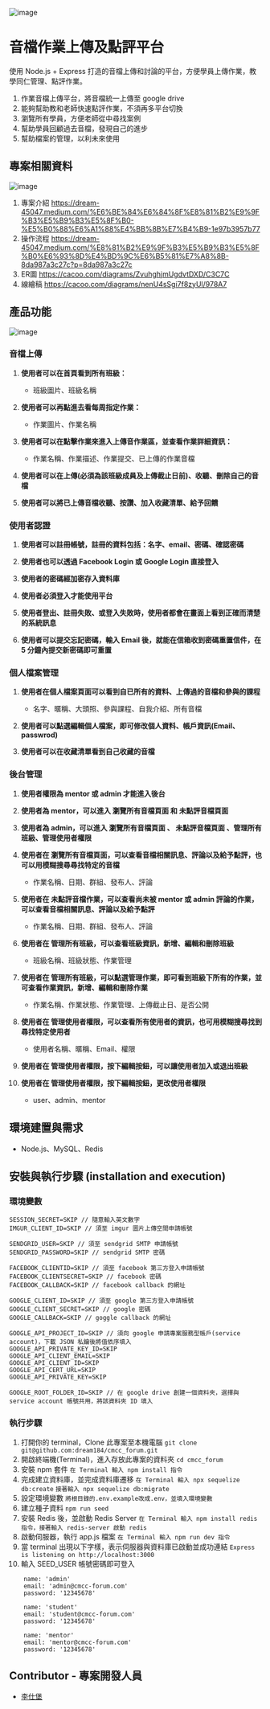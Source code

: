
![image](https://miro.medium.com/max/1400/1*nYSReF3qcIeCno65XFiTaA.png)
# 音檔作業上傳及點評平台
使用 Node.js + Express 打造的音檔上傳和討論的平台，方便學員上傳作業，教學同仁管理、點評作業。

1. 作業音檔上傳平台，將音檔統一上傳至 google drive 
2. 能夠幫助教和老師快速點評作業，不須再多平台切換
3. 瀏覽所有學員，方便老師從中尋找案例
4. 幫助學員回顧過去音檔，發現自己的進步
5. 幫助檔案的管理，以利未來使用

## 專案相關資料
![image](https://miro.medium.com/max/3000/1*C9mKVeVBLKPaQliLQGg9dg.png)
1. 專案介紹 https://dream-45047.medium.com/%E6%BE%84%E6%84%8F%E8%81%B2%E9%9F%B3%E5%B9%B3%E5%8F%B0-%E5%B0%88%E6%A1%88%E4%BB%8B%E7%B4%B9-1e97b3957b77
2. 操作流程 https://dream-45047.medium.com/%E8%81%B2%E9%9F%B3%E5%B9%B3%E5%8F%B0%E6%93%8D%E4%BD%9C%E6%B5%81%E7%A8%8B-8da987a3c27c?p=8da987a3c27c
3. ER圖 https://cacoo.com/diagrams/ZvuhghjmUgdvtDXD/C3C7C
4. 線繪稿 https://cacoo.com/diagrams/nenU4sSgi7f8zyUl/978A7
## 產品功能
![image](https://miro.medium.com/max/1400/1*OzOVhZgj2F8w-PcPEfF8Mw.png)
### 音檔上傳
1. **使用者可以在首頁看到所有班級：**
    - 班級圖片、班級名稱
2. **使用者可以再點進去看每周指定作業：**
    - 作業圖片、作業名稱
3. **使用者可以在點擊作業來進入上傳音作業區，並查看作業詳細資訊：**
    - 作業名稱、作業描述、作業提交、已上傳的作業音檔
4. **使用者可以在上傳(必須為該班級成員及上傳截止日前)、收聽、刪除自己的音檔**

5. **使用者可以將已上傳音檔收聽、按讚、加入收藏清單、給予回饋**

### 使用者認證
1. **使用者可以註冊帳號，註冊的資料包括：名字、email、密碼、確認密碼**

2. **使用者也可以透過 Facebook Login 或 Google Login 直接登入**

3. **使用者的密碼經加密存入資料庫**

4. **使用者必須登入才能使用平台**

5. **使用者登出、註冊失敗、或登入失敗時，使用者都會在畫面上看到正確而清楚的系統訊息**

6. **使用者可以提交忘記密碼，輸入 Email 後，就能在信箱收到密碼重置信件，在 5 分鐘內提交新密碼即可重置**

### 個人檔案管理
1. **使用者在個人檔案頁面可以看到自已所有的資料、上傳過的音檔和參與的課程**
    - 名字、暱稱、大頭照、參與課程、自我介紹、所有音檔
2. **使用者可以點選編輯個人檔案，即可修改個人資料、帳戶資訊(Email、passwrod)**

3. **使用者可以在收藏清單看到自己收藏的音檔**

### 後台管理
1. **使用者權限為 mentor 或 admin 才能進入後台**

2. **使用者為 mentor，可以進入 瀏覽所有音檔頁面 和 未點評音檔頁面**

3. **使用者為 admin，可以進入 瀏覽所有音檔頁面 、 未點評音檔頁面 、管理所有班級、管理使用者權限**

4. **使用者在 瀏覽所有音檔頁面，可以查看音檔相關訊息、評論以及給予點評，也可以用模糊搜尋尋找特定的音檔**
    - 作業名稱、日期、群組、發布人、評論
5. **使用者在 未點評音檔作業，可以查看尚未被 mentor 或 admin 評論的作業，可以查看音檔相關訊息、評論以及給予點評**
    - 作業名稱、日期、群組、發布人、評論
6. **使用者在 管理所有班級，可以查看班級資訊，新增、編輯和刪除班級**
    - 班級名稱、班級狀態、作業管理
7. **使用者在 管理所有班級，可以點選管理作業，即可看到班級下所有的作業，並可查看作業資訊，新增、編輯和刪除作業**
    - 作業名稱、作業狀態、作業管理、上傳截止日、是否公開
8. **使用者在 管理使用者權限，可以查看所有使用者的資訊，也可用模糊搜尋找到尋找特定使用者**
    - 使用者名稱、暱稱、Email、權限
9. **使用者在 管理使用者權限，按下編輯按鈕，可以讓使用者加入或退出班級**

10. **使用者在 管理使用者權限，按下編輯按鈕，更改使用者權限**
    - user、admin、mentor
## 環境建置與需求
*   Node.js、MySQL、Redis

## 安裝與執行步驟 (installation and execution)
### 環境變數
```
SESSION_SECRET=SKIP // 隨意輸入英文數字
IMGUR_CLIENT_ID=SKIP // 須至 imgur 圖片上傳空間申請帳號

SENDGRID_USER=SKIP // 須至 sendgrid SMTP 申請帳號
SENDGRID_PASSWORD=SKIP // sendgrid SMTP 密碼

FACEBOOK_CLIENTID=SKIP // 須至 facebook 第三方登入申請帳號
FACEBOOK_CLIENTSECRET=SKIP // facebook 密碼
FACEBOOK_CALLBACK=SKIP // facebook callback 的網址

GOOGLE_CLIENT_ID=SKIP // 須至 google 第三方登入申請帳號
GOOGLE_CLIENT_SECRET=SKIP // google 密碼
GOOGLE_CALLBACK=SKIP // goggle callback 的網址

GOOGLE_API_PROJECT_ID=SKIP // 須向 google 申請專案服務型帳戶(service account)，下載 JSON 私鑰後將值依序填入
GOOGLE_API_PRIVATE_KEY_ID=SKIP
GOOGLE_API_CLIENT_EMAIL=SKIP
GOOGLE_API_CLIENT_ID=SKIP
GOOGLE_API_CERT_URL=SKIP
GOOGLE_API_PRIVATE_KEY=SKIP

GOOGLE_ROOT_FOLDER_ID=SKIP // 在 google drive 創建一個資料夾，選擇與 service account 帳號共用，將該資料夾 ID 填入
```
### 執行步驟
1. 打開你的 terminal，Clone 此專案至本機電腦
`git clone git@github.com:dream184/cmcc_forum.git`
2. 開啟終端機(Terminal)，進入存放此專案的資料夾
`cd cmcc_forum`
3. 安裝 npm 套件
`在 Terminal 輸入 npm install 指令`
4. 完成建立資料庫，並完成資料庫遷移
`在 Terminal 輸入 npx sequelize db:create`
`接著輸入 npx sequelize db:migrate`
5. 設定環境變數
`將根目錄的.env.example改成.env，並填入環境變數`
6. 建立種子資料
`npm run seed`
7. 安裝 Redis 後，並啟動 Redis Server
`在 Terminal 輸入 npm install redis 指令，接著輸入 redis-server 啟動 redis`
8. 啟動伺服器，執行 app.js 檔案
`在 Terminal 輸入 npm run dev 指令`
9. 當 terminal 出現以下字樣，表示伺服器與資料庫已啟動並成功連結
`Express is listening on http://localhost:3000`
10. 輸入 SEED_USER 帳號密碼即可登入
```
    name: 'admin'
    email: 'admin@cmcc-forum.com'
    password: '12345678'

    name: 'student'
    email: 'student@cmcc-forum.com'
    password: '12345678'

    name: 'mentor'
    email: 'mentor@cmcc-forum.com'
    password: '12345678'
```
## Contributor - 專案開發人員
* [李仕堡](https://github.com/dream184)
